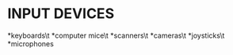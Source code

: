 # INPUT DEVICES
 *keyboards\t
 *computer mice\t
 *scanners\t
 *cameras\t
 *joysticks\t
 *microphones
